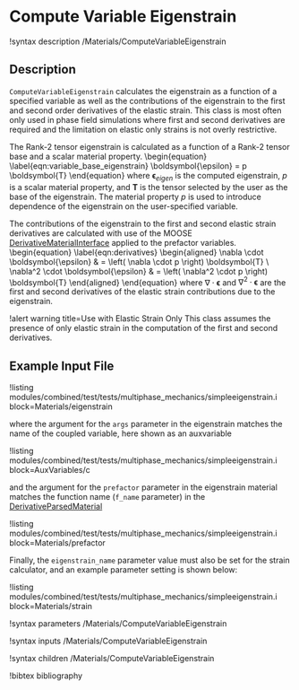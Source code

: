 # Compute Variable Eigenstrain

!syntax description /Materials/ComputeVariableEigenstrain

## Description

`ComputeVariableEigenstrain` calculates the eigenstrain as a function of a specified
variable as well as the contributions of the eigenstrain to the first and second
order derivatives of the elastic strain.
This class is most often only used in phase field simulations where first and
second derivatives are required and the limitation on elastic only strains is
not overly restrictive.

The Rank-2 tensor eigenstrain is calculated as a function of a Rank-2 tensor base
and a scalar material property.
\begin{equation}
  \label{eqn:variable_base_eigenstrain}
  \boldsymbol{\epsilon} = p \boldsymbol{T}
\end{equation}
where $\boldsymbol{\epsilon}_{eigen}$ is the computed eigenstrain,
$p$ is a scalar material property, and $\boldsymbol{T}$ is the tensor selected by
the user as the base of the eigenstrain.
The material property $p$ is used to introduce dependence of the eigenstrain on
the user-specified variable.

The contributions of the eigenstrain to the first and second elastic strain
derivatives are calculated with use of the MOOSE
[DerivativeMaterialInterface](framework:materials/DerivativeMaterialInterface.md)
applied to the prefactor variables.
\begin{equation}
  \label{eqn:derivatives}
  \begin{aligned}
  \nabla \cdot \boldsymbol{\epsilon} & = \left( \nabla \cdot p \right) \boldsymbol{T} \\
  \nabla^2 \cdot \boldsymbol{\epsilon} & = \left( \nabla^2 \cdot p \right) \boldsymbol{T}
  \end{aligned}
\end{equation}
where $\nabla \cdot \boldsymbol{\epsilon}$ and $\nabla^2 \cdot \boldsymbol{\epsilon}$ are
the first and second derivatives of the elastic strain contributions due to the
eigenstrain.

!alert warning title=Use with Elastic Strain Only
This class assumes the presence of only elastic strain in the computation of the
first and second derivatives.

## Example Input File

!listing modules/combined/test/tests/multiphase_mechanics/simpleeigenstrain.i block=Materials/eigenstrain

where the argument for the `args` parameter in the eigenstrain matches the name
of the coupled variable, here shown as an auxvariable

!listing modules/combined/test/tests/multiphase_mechanics/simpleeigenstrain.i block=AuxVariables/c

and the argument for the `prefactor` parameter in the eigenstrain material matches
the function name (`f_name` parameter) in the [DerivativeParsedMaterial](framework:/DerivativeParsedMaterial.md)

!listing modules/combined/test/tests/multiphase_mechanics/simpleeigenstrain.i block=Materials/prefactor

Finally, the `eigenstrain_name` parameter value must also be set for the strain calculator, and an example parameter setting is shown below:

!listing modules/combined/test/tests/multiphase_mechanics/simpleeigenstrain.i block=Materials/strain

!syntax parameters /Materials/ComputeVariableEigenstrain

!syntax inputs /Materials/ComputeVariableEigenstrain

!syntax children /Materials/ComputeVariableEigenstrain

!bibtex bibliography
